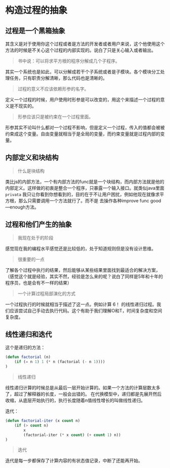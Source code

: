 # 构造过程的抽象

## 过程是一个黑箱抽象

其含义是对于使用你这个过程或者是方法的开发者或者用户来说，这个他使用这个方法的时候是不关心这个过程的内部实现的。说白了只是关心输入或者输出。

>书中说：可以将求平方根的程序分解成几个子程序。

其实一个系统也是如此，可以分解成若干个子系统或者是子模块。各个模块分工处理任务，只有职责分解清晰，那么代码也是清晰的。

>过程的意义不应该依赖形参的名字。

定义一个过程的时候，用户使用时形参是可以改变的，用这个来描述一个过程的意义是不现实的。

>形参应该只是被约束在一个过程里面。

形参其实不论叫什么都对一个过程不影响，但是定义一个过程，传入的值都会被被约束成这个变量。自由变量就相当于是全局的变量，而约束变量就是过程内部的变量。

## 内部定义和块结构

>什么是块结构

类比js的内部方法，一个有内部方法的func就是一个块结构，而内部方法就是他的内部定义。这样做的初衷是整合一个程序，只暴露一个输入接口。就类似java里面`privata` 我只让你看到你想看到的，目的在于不让用户困扰，例如他现在就像求平方根，那么只需要调用一个方法就行了。而不是
去操作各种improve func  good—enough方法。

## 过程和他们产生的抽象

>我现在处于的阶段

感觉现在我的编程水平感觉还是比较低的，处于知道规则但是没有设计思维。

>很重要的一点

了解各个过程中执行的结果，然后能够从某些结果里面找到最适合的解决方案，（感觉这个就是经验，其实不然，经验是怎么来的呢？说白了同样是5年和十年的程序员，也是会有不一样的结果）

>一个计算过程局部演化的方式

一个过程执行的时候就相当于描述了这一点。例如计算 6！ 的线性递归过程。我们应该尝试自己手动去执行代码。这个有助于我们理解O和T，时间复杂度和空间复杂度。

## 线性递归和迭代

这个是递归的方法：

```lisp
(defun factorial (n) 
    (if (= n 1) 1 (* n (factorial (- n 1))))
)
```

>线性递归

线性递归计算的时候总是从最后一层开始计算的。如果一个方法的计算层数太多了，超过了解释器的长度，一般会出错的。
在代换模型中，递归都是先展开然后收缩，从底层开始执行的，执行长度随着n值线性增长的叫做线性递归。

迭代：

```lisp
(defun factorial-iter (x count n)
    (if (> count n)
        x
        (factorial-iter (* x count) (+ count 1) n))
)
```

>迭代

迭代是每一步都保存了计算内容的有状态值记录，中断了还能再开始。

